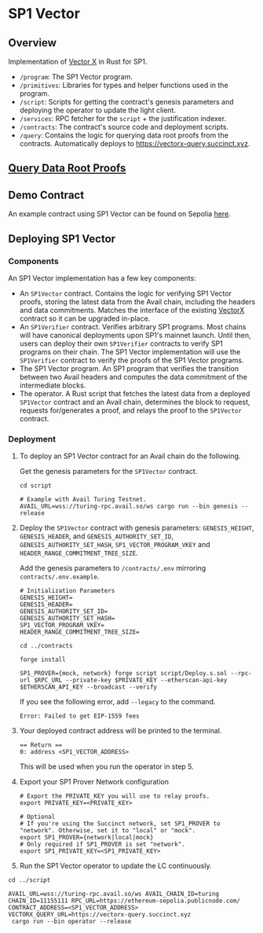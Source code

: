 # SP1 Vector

## Overview

Implementation of [Vector X](https://github.com/succinctlabs/vectorx) in Rust for SP1.

- `/program`: The SP1 Vector program.
- `/primitives`: Libraries for types and helper functions used in the program.
- `/script`: Scripts for getting the contract's genesis parameters and deploying the operator to 
    update the light client.
- `/services`: RPC fetcher for the `script` + the justification indexer.
- `/contracts`: The contract's source code and deployment scripts. 
- `/query`: Contains the logic for querying data root proofs from the contracts. Automatically deploys to https://vectorx-query.succinct.xyz.

## [Query Data Root Proofs](./query/README.md)

## Demo Contract

An example contract using SP1 Vector can be found on Sepolia [here](https://sepolia.etherscan.io/address/0x04819f50EE813a8f6F6ba28288551c4339fDC881).

## Deploying SP1 Vector

### Components

An SP1 Vector implementation has a few key components:
- An `SP1Vector` contract. Contains the logic for verifying SP1 Vector proofs, storing the
latest data from the Avail chain, including the headers and data commitments. Matches the interface
of the existing [VectorX](https://github.com/succinctlabs/vectorx/blob/main/contracts/src/VectorX.sol) contract so it can be upgraded in-place.
- An `SP1Verifier` contract. Verifies arbitrary SP1 programs. Most chains will have canonical deployments
upon SP1's mainnet launch. Until then, users can deploy their own `SP1Verifier` contracts to verify
SP1 programs on their chain. The SP1 Vector implementation will use the `SP1Verifier` contract to verify
the proofs of the SP1 Vector programs.
- The SP1 Vector program. An SP1 program that verifies the transition between two Avail
headers and computes the data commitment of the intermediate blocks.
- The operator. A Rust script that fetches the latest data from a deployed `SP1Vector` contract and an Avail chain, determines the block to request, requests for/generates a proof, and relays the proof to
the `SP1Vector` contract.

### Deployment

1. To deploy an SP1 Vector contract for an Avail chain do the following.

    Get the genesis parameters for the `SP1Vector` contract.

    ```shell
    cd script

    # Example with Avail Turing Testnet.
    AVAIL_URL=wss://turing-rpc.avail.so/ws cargo run --bin genesis --release
    ```

2. Deploy the `SP1Vector` contract with genesis parameters: `GENESIS_HEIGHT`, `GENESIS_HEADER`, and `GENESIS_AUTHORITY_SET_ID`, `GENESIS_AUTHORITY_SET_HASH`, `SP1_VECTOR_PROGRAM_VKEY` and `HEADER_RANGE_COMMITMENT_TREE_SIZE`.

    Add the genesis parameters to `/contracts/.env` mirroring `contracts/.env.example`.

    ```shell
    # Initialization Parameters
    GENESIS_HEIGHT=
    GENESIS_HEADER=
    GENESIS_AUTHORITY_SET_ID=
    GENESIS_AUTHORITY_SET_HASH=
    SP1_VECTOR_PROGRAM_VKEY=
    HEADER_RANGE_COMMITMENT_TREE_SIZE=
    ```

    ```shell
    cd ../contracts

    forge install

    SP1_PROVER={mock, network} forge script script/Deploy.s.sol --rpc-url $RPC_URL --private-key $PRIVATE_KEY --etherscan-api-key $ETHERSCAN_API_KEY --broadcast --verify
    ```

    If you see the following error, add `--legacy` to the command.
    ```shell
    Error: Failed to get EIP-1559 fees    
    ```
3. Your deployed contract address will be printed to the terminal.

    ```shell
    == Return ==
    0: address <SP1_VECTOR_ADDRESS>
    ```

    This will be used when you run the operator in step 5.

4. Export your SP1 Prover Network configuration

    ```shell
    # Export the PRIVATE_KEY you will use to relay proofs.
    export PRIVATE_KEY=<PRIVATE_KEY>

    # Optional
    # If you're using the Succinct network, set SP1_PROVER to "network". Otherwise, set it to "local" or "mock".
    export SP1_PROVER={network|local|mock}
    # Only required if SP1_PROVER is set "network".
    export SP1_PRIVATE_KEY=<SP1_PRIVATE_KEY>
    ```

5. Run the SP1 Vector operator to update the LC continuously.

```
cd ../script

AVAIL_URL=wss://turing-rpc.avail.so/ws AVAIL_CHAIN_ID=turing CHAIN_ID=11155111 RPC_URL=https://ethereum-sepolia.publicnode.com/ CONTRACT_ADDRESS=<SP1_VECTOR_ADDRESS> VECTORX_QUERY_URL=https://vectorx-query.succinct.xyz
 cargo run --bin operator --release
```
